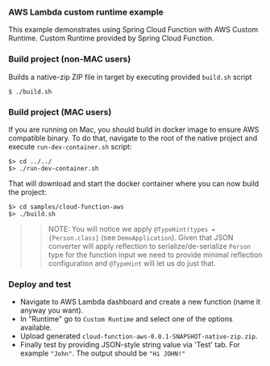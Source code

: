 ### AWS Lambda custom runtime example

This example demonstrates using Spring Cloud Function with AWS Custom Runtime. Custom Runtime provided by Spring Cloud Function. 

### Build project (non-MAC users)
Builds a native-zip ZIP file in target by executing provided `build.sh` script

```
$ ./build.sh
```

### Build project (MAC users)
If you are running on Mac, you should build in docker image to ensure AWS compatible binary. To do that, navigate to the root 
of the native project and execute `run-dev-container.sh` script:

```
$> cd ../../
$> ./run-dev-container.sh
```

That will download and start the docker container where you can now build the project:

```
$> cd samples/cloud-function-aws
$> ./build.sh

```

>>NOTE: You will notice we apply `@TypeHint(types = {Person.class}` (see `DemoApplication`). Given that JSON converter will apply reflection to serialize/de-serialize `Person` type for the function input we need to provide minimal reflection configuration and `@TypeHint` will let us do just that.

### Deploy and test

- Navigate to AWS Lambda dashboard and create a new function (name it anyway you want).
- In "Runtime" go to `Custom Runtime` and select one of the options available.
- Upload generated `cloud-function-aws-0.0.1-SNAPSHOT-native-zip.zip`.
- Finally test by providing JSON-style string value via 'Test' tab. For example `"John"`. The output should be `"Hi JOHN!"`